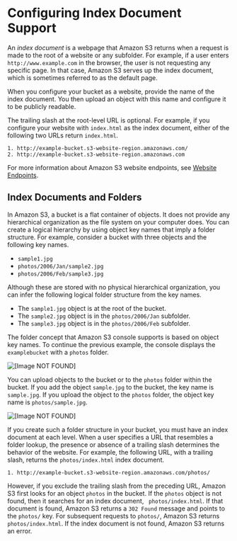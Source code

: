 # Configuring Index Document Support<a name="IndexDocumentSupport"></a>

An *index document* is a webpage that Amazon S3 returns when a request is made to the root of a website or any subfolder\. For example, if a user enters `http://www.example.com` in the browser, the user is not requesting any specific page\. In that case, Amazon S3 serves up the index document, which is sometimes referred to as the default page\.

When you configure your bucket as a website, provide the name of the index document\. You then upload an object with this name and configure it to be publicly readable\. 

The trailing slash at the root\-level URL is optional\. For example, if you configure your website with `index.html` as the index document, either of the following two URLs return `index.html`\.

```
1. http://example-bucket.s3-website-region.amazonaws.com/
2. http://example-bucket.s3-website-region.amazonaws.com
```

For more information about Amazon S3 website endpoints, see [Website Endpoints](WebsiteEndpoints.md)\.

## Index Documents and Folders<a name="IndexDocumentsandFolders"></a>

 In Amazon S3, a bucket is a flat container of objects\. It does not provide any hierarchical organization as the file system on your computer does\. You can create a logical hierarchy by using object key names that imply a folder structure\. For example, consider a bucket with three objects and the following key names\. 
+ `sample1.jpg`
+ `photos/2006/Jan/sample2.jpg`
+ `photos/2006/Feb/sample3.jpg`

Although these are stored with no physical hierarchical organization, you can infer the following logical folder structure from the key names\.
+ The `sample1.jpg` object is at the root of the bucket\.
+ The `sample2.jpg` object is in the `photos/2006/Jan` subfolder\.
+ The `sample3.jpg` object is in the `photos/2006/Feb` subfolder\. 

 The folder concept that Amazon S3 console supports is based on object key names\. To continue the previous example, the console displays the `examplebucket` with a `photos` folder\. 

![\[Image NOT FOUND\]](http://docs.aws.amazon.com/AmazonS3/latest/dev/images/swsRootDomainBucketWithFolder.png)

You can upload objects to the bucket or to the `photos` folder within the bucket\. If you add the object `sample.jpg` to the bucket, the key name is `sample.jpg`\. If you upload the object to the `photos` folder, the object key name is `photos/sample.jpg`\.

![\[Image NOT FOUND\]](http://docs.aws.amazon.com/AmazonS3/latest/dev/images/swsRootDomainBucketWithFolderObject.png)

If you create such a folder structure in your bucket, you must have an index document at each level\. When a user specifies a URL that resembles a folder lookup, the presence or absence of a trailing slash determines the behavior of the website\. For example, the following URL, with a trailing slash, returns the `photos/index.html` index document\. 

```
1. http://example-bucket.s3-website-region.amazonaws.com/photos/
```

However, if you exclude the trailing slash from the preceding URL, Amazon S3 first looks for an object `photos` in the bucket\. If the `photos` object is not found, then it searches for an index document, ` photos/index.html`\. If that document is found, Amazon S3 returns a `302 Found` message and points to the `photos/` key\. For subsequent requests to `photos/`, Amazon S3 returns `photos/index.html`\. If the index document is not found, Amazon S3 returns an error\.